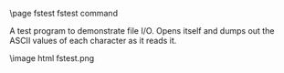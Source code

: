 \page fstest fstest command

A test program to demonstrate file I/O. Opens itself and dumps out the ASCII values of each character as it reads it.

\image html fstest.png


